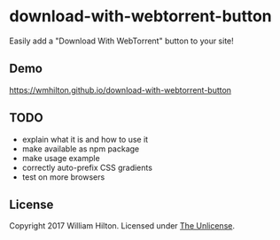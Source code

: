 # download-with-webtorrent-button
Easily add a "Download With WebTorrent" button to your site!

## Demo

https://wmhilton.github.io/download-with-webtorrent-button

## TODO

- explain what it is and how to use it
- make available as npm package
- make usage example
- correctly auto-prefix CSS gradients
- test on more browsers

## License

Copyright 2017 William Hilton.
Licensed under [The Unlicense](http://unlicense.org/).
